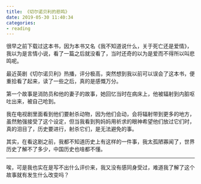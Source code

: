 ```yaml
---
title: 《切尔诺贝利的悲鸣》
date: 2019-05-30 11:40:34
categories: 
- reading
---
```

很早之前下载过这本书，因为本书又名《我不知道说什么，关于死亡还是爱情》，我以为是言情小说，看了一篇之后就没看了，当时还奇的以为是爱而不得所以叫悲鸣呢。

最近英剧《切尔诺贝利》热播，评分极高，突然想到我以前可以误会了这本书，便重拾看了起来，读了一些之后，真的是感慨万分。

第一个故事是消防员和他的妻子的故事，她回忆当时在病床上，他被辐射到内脏呕吐出来，被自己呛到。

我在电视剧里面看到他们要射杀动物，因为他们会动，会将辐射带到更多的地方，虽然勉强接受了这个设定，但当我看到狗妈妈用祈求的眼神希望他们放过它们时，真的泪目了，历史要进行，射杀它们，是无法避免的事。

其实，在看这剧之前，我都不知道历史上有这样的一件事，我太孤陋寡闻了，世界历史了解不了多少，中国历史也啥都不懂。

----

唉，可是我也实在是写不出什么评价来，我又没有感同身受过，难道我了解了这个故事就有发生什么改变吗？


